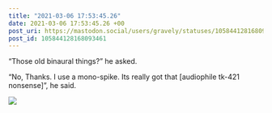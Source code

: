 ```yaml
---
title: "2021-03-06 17:53:45.26"
date: 2021-03-06 17:53:45.26 +00
post_uri: https://mastodon.social/users/gravely/statuses/105844128168093461
post_id: 105844128168093461
---
```

“Those old binaural things?” he asked.

“No, Thanks. I use a mono-spike. Its really got that [audiophile tk-421 nonsense]”, he said.


![](/images/105844128118682430.jpg)

